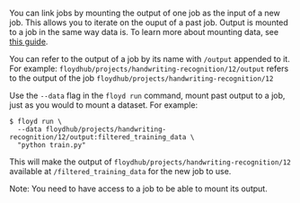 You can link jobs by mounting the output of one job as the input of a new job.
This allows you to iterate on the ouput of a past job. Output is mounted to a
job in the same way data is. To learn more about mounting data, see [this
guide](data/storing_output).

You can refer to the output of a job by its name with `/output` appended to it.
For example: `floydhub/projects/handwriting-recognition/12/output` refers to
the output of the job `floydhub/projects/handwriting-recognition/12`

Use the `--data` flag in the `floyd run` command, mount past output to a job,
just as you would to mount a dataset. For example:

```
$ floyd run \
  --data floydhub/projects/handwriting-recognition/12/output:filtered_training_data \
  "python train.py"
```

This will make the output of `floydhub/projects/handwriting-recognition/12`
available at `/filtered_training_data` for the new job to use.

Note: You need to have access to a job to be able to mount its output.
